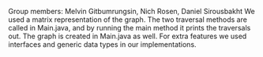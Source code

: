 Group members: Melvin Gitbumrungsin, Nich Rosen, Daniel Sirousbakht
We used a matrix representation of the graph. The two traversal methods are called in Main.java, and by running the main method it 
prints the traversals out. The graph is created in Main.java as well. 
For extra features we used interfaces and generic data types in our implementations. 
